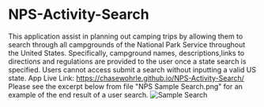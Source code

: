 # NPS-Activity-Search
This application assist in planning out camping trips by allowing them to search through all campgrounds of the National Park Service throughout the United States. 
Specifically, campground names, descriptions,links to directions and regulations are provided to the user once a state search is specified.
Users cannot access submit a search without inputting a valid US state. 
App Live Link: https://chasewohrle.github.io/NPS-Activity-Search/
Please see the excerpt below from file "NPS Sample Search.png" for an example of the end result of a user search. 
![Sample Search](NPS_Sample_Search.png "Title")
